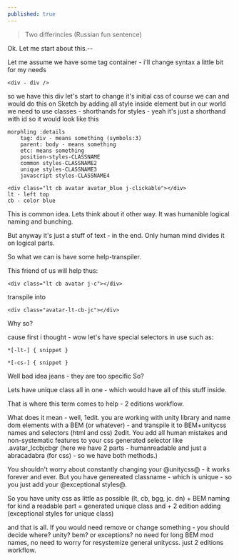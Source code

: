 ```yaml
---
published: true
---
```

> Two differincies (Russian fun sentence)

Ok. Let me start about this.--

Let me assume we have some tag container - i'll change syntax a little bit for my needs

`<div - div />`

so we have this div
let's start to change it's initial css
of course we can and would do this on Sketch by adding all style inside element 
but in our world we need to use classes - shorthands for styles - yeah it's just a shorthand with id
so
it would look like this
```
morphling :details
	tag: div - means something (symbols:3)
    parent: body - means something
    etc: means something
	position-styles-CLASSNAME
    common styles-CLASSNAME2
    unique styles-CLASSNAME3
    javascript styles-CLASSNAME4
```

```
<div class="lt cb avatar avatar_blue j-clickable"></div>
lt - left top
cb - color blue
```
    
This is common idea.
Lets think about it other way.
It was humanible logical naming and bunching.

But anyway it's just a stuff of text - in the end. Only human mind divides it on logical parts.

So what we can is have some help-transpiler.

This friend of us will help thus:

``<div class="lt cb avatar j-c"></div>``

transpile into

`<div class="avatar-lt-cb-jc"></div>`

Why so?

cause first i thought - wow let's have special selectors in use such as:
	
    *[-lt-] { snippet }
    
    *[-cs-] { snippet }
    
Well bad idea jeans - they are too specific
So?

Lets have unique class all in one - which would have all of this stuff inside.

That is where this term comes to help - 2 editions workflow.

What does it mean - well, 
1edit. you are working with unity library and name dom elements with a BEM (or whatever) - and transpile it to BEM+unitycss names and selectors (html and css)
2edit. You add all human mistakes and non-systematic features to your css generated selector like .avatar_lccbjcbgr (here we have 2 parts - humanreadable and just a abracadabra (for css) - so we have both methods.)

You shouldn't worry about constantly changing your @unitycss@ - it works forever and ever. But you have genereated classname - which is unique - so you just add your @exceptional styles@.

So you have
unity css as little as possible (lt, cb, bgg, jc. dn)
+
BEM naming for kind a readable part
= generated unique class 
and + 2 edition adding (exceptional styles for unique class)

and that is all.
If you would need remove or change something - you should decide where? unity? bem? or exceptions?
no need for long BEM mod names, no need to worry for resystemize general unitycss. just 2 editions workflow.
